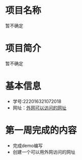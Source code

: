 # 项目名称
暂不确定
# 项目简介
暂不确定
# 基本信息
+ 学号:222016321072018 
+ 网址：[外网可以访问的网址](https://www.baidu.com/) 
# 第一周完成的内容
+ 完成demo编写
+ 创建一个可以用外网访问的网址
